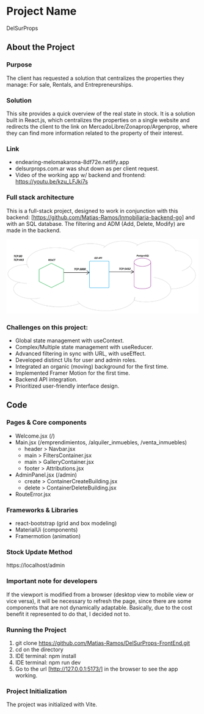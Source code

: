 # Project Name
DelSurProps

## About the Project

### Purpose
The client has requested a solution that centralizes the properties they manage: For sale, Rentals, and Entrepreneurships.

### Solution
This site provides a quick overview of the real state in stock.
It is a solution built in React.js, which centralizes the properties on a single website and redirects the client to the link on MercadoLibre/Zonaprop/Argenprop, where they can find more information related to the property of their interest. 

### Link
- endearing-melomakarona-8df72e.netlify.app
- delsurprops.com.ar was shut down as per client request.
- Video of the working app w/ backend and frontend: https://youtu.be/kzu_LFJki7s

### Full stack architecture
This is a full-stack project, designed to work in conjunction with this backend: [https://github.com/Matias-Ramos/Inmobiliaria-backend-go] and with an SQL database.
The filtering and ADM (Add, Delete, Modify) are made in the backend.

![Full stack application diagram](architecture-1.png)

### Challenges on this project:
- Global state management with useContext.
- Complex/Multiple state management with useReducer.
- Advanced filtering in sync with URL, with useEffect.
- Developed distinct UIs for user and admin roles.
- Integrated an organic (moving) background for the first time.
- Implemented Framer Motion for the first time.
- Backend API integration.
- Prioritized user-friendly interface design.


## Code

### Pages & Core components
- Welcome.jsx (/)
- Main.jsx (/emprendimientos, /alquiler_inmuebles, /venta_inmuebles)
  - header > Navbar.jsx
  - main > FiltersContainer.jsx
  - main > GalleryContainer.jsx
  - footer > Attributions.jsx
- AdminPanel.jsx (/admin)
  - create > ContainerCreateBuilding.jsx
  - delete > ContainerDeleteBuilding.jsx
- RouteError.jsx

### Frameworks & Libraries
- react-bootstrap (grid and box modeling)
- MaterialUi (components)
- Framermotion (animation)

### Stock Update Method

https://localhost/admin


### **Important** note for developers
If the viewport is modified from a browser (desktop view to mobile view or vice versa), it will be necessary to refresh the page, since there are some components that are not dynamically adaptable. Basically, due to the cost benefit it represented to do that, I decided not to.

### Running the Project
1. git clone https://github.com/Matias-Ramos/DelSurProps-FrontEnd.git
2. cd on the directory
3. IDE terminal: npm install
4. IDE terminal: npm run dev
5. Go to the url [http://127.0.0.1:5173/] in the browser to see the app working.

### Project Initialization
The project was initialized with Vite.
